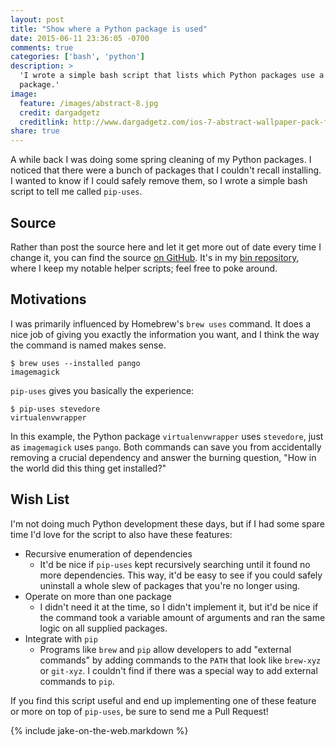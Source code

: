 ```yaml
---
layout: post
title: "Show where a Python package is used"
date: 2015-06-11 23:36:05 -0700
comments: true
categories: ['bash', 'python']
description: >
  'I wrote a simple bash script that lists which Python packages use a given
  package.'
image:
  feature: /images/abstract-8.jpg
  credit: dargadgetz
  creditlink: http://www.dargadgetz.com/ios-7-abstract-wallpaper-pack-for-iphone-5-and-ipod-touch-retina/
share: true
---
```


A while back I was doing some spring cleaning of my Python packages. I noticed
that there were a bunch of packages that I couldn't recall installing. I wanted
to know if I could safely remove them, so I wrote a simple bash script to tell
me called `pip-uses`.

<!-- more -->

## Source

Rather than post the source here and let it get more out of date every time I
change it, you can find the source [on GitHub][pip-uses-github]. It's in my [bin
repository][bin-github], where I keep my notable helper scripts; feel free to
poke around.


## Motivations

I was primarily influenced by Homebrew's `brew uses` command. It does a nice job
of giving you exactly the information you want, and I think the way the command
is named makes sense.

```plain Homebrew: brew uses
$ brew uses --installed pango
imagemagick
```

`pip-uses` gives you basically the experience:

```plain Pip: pip-uses
$ pip-uses stevedore
virtualenvwrapper
```

In this example, the Python package `virtualenvwrapper` uses `stevedore`, just
as `imagemagick` uses `pango`. Both commands can save you from accidentally
removing a crucial dependency and answer the burning question, "How in the world
did this thing get installed?"


## Wish List

I'm not doing much Python development these days, but if I had some spare time
I'd love for the script to also have these features:

- Recursive enumeration of dependencies
  - It'd be nice if `pip-uses` kept recursively searching until it found no more
    dependencies. This way, it'd be easy to see if you could safely uninstall a
    whole slew of packages that you're no longer using.
- Operate on more than one package
  - I didn't need it at the time, so I didn't implement it, but it'd be nice if
    the command took a variable amount of arguments and ran the same logic on
    all supplied packages.
- Integrate with `pip`
  - Programs like `brew` and `pip` allow developers to add "external commands"
    by adding commands to the `PATH` that look like `brew-xyz` or `git-xyz`. I
    couldn't find if there was a special way to add external commands to `pip`.

If you find this script useful and end up implementing one of these feature or
more on top of `pip-uses`, be sure to send me a Pull Request!

{% include jake-on-the-web.markdown %}


[pip-uses-github]: https://github.com/jez/bin/blob/master/pip-uses
[bin-github]: https://github.com/jez/bin

